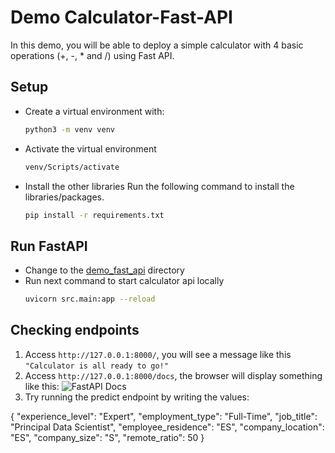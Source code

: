 # Demo Calculator-Fast-API
In this demo, you will be able to deploy a simple calculator with 4 basic operations (+, -, * and /) using Fast API.

## Setup
* Create a virtual environment with:
    ```bash
    python3 -m venv venv
    ```

* Activate the virtual environment
    ```bash
    venv/Scripts/activate
    ```

* Install the other libraries
Run the following command to install the libraries/packages.
    ```bash
    pip install -r requirements.txt
    ```

## Run FastAPI

* Change to the [demo_fast_api](.) directory
* Run next command to start calculator api locally 
    ```bash
    uvicorn src.main:app --reload
    ```

## Checking endpoints
1. Access `http://127.0.0.1:8000/`, you will see a message like this `"Calculator is all ready to go!"`
2. Access `http://127.0.0.1:8000/docs`, the browser will display something like this:
    ![FastAPI Docs](./imgs/fast-api-docs.png)
3. Try running the predict endpoint by writing the values: 

{
  "experience_level": "Expert",
  "employment_type": "Full-Time",
  "job_title": "Principal Data Scientist",
  "employee_residence": "ES",
  "company_location": "ES",
  "company_size": "S",
  "remote_ratio": 50
}